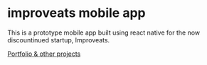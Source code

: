 # improveats mobile app

This is a prototype mobile app built using react native for the now discountinued startup, Improveats.

[Portfolio & other projects](https://robcraig.me)
